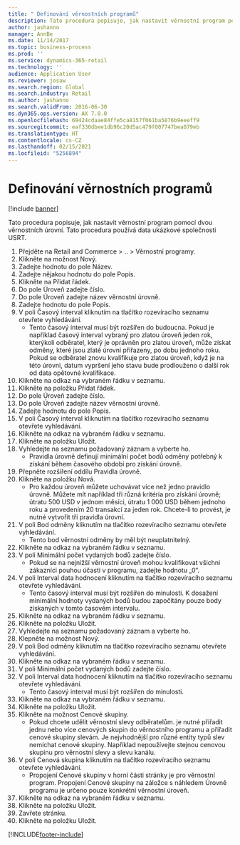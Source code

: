 ```yaml
---
title: " Definování věrnostních programů"
description: Tato procedura popisuje, jak nastavit věrnostní program pomocí dvou věrnostních úrovní.
author: jashanno
manager: AnnBe
ms.date: 11/14/2017
ms.topic: business-process
ms.prod: ''
ms.service: dynamics-365-retail
ms.technology: ''
audience: Application User
ms.reviewer: josaw
ms.search.region: Global
ms.search.industry: Retail
ms.author: jashanno
ms.search.validFrom: 2016-06-30
ms.dyn365.ops.version: AX 7.0.0
ms.openlocfilehash: 69424cdaae84ffe5ca8157f061ba5876b9eeeff9
ms.sourcegitcommit: eaf330dbee1db96c20d5ac479f007747bea079eb
ms.translationtype: HT
ms.contentlocale: cs-CZ
ms.lasthandoff: 02/15/2021
ms.locfileid: "5256894"
---
```

# <a name="define-loyalty-programs"></a> Definování věrnostních programů

[!include [banner](../includes/banner.md)]

Tato procedura popisuje, jak nastavit věrnostní program pomocí dvou věrnostních úrovní. Tato procedura používá data ukázkové společnosti USRT.

1. Přejděte na Retail and Commerce > .. > Věrnostní programy.
2. Klikněte na možnost Nový.
3. Zadejte hodnotu do pole Název.
4. Zadejte nějakou hodnotu do pole Popis.
5. Klikněte na Přidat řádek.
6. Do pole Úroveň zadejte číslo.
7. Do pole Úroveň zadejte název věrnostní úrovně.
8. Zadejte hodnotu do pole Popis.
9. V poli Časový interval kliknutím na tlačítko rozevíracího seznamu otevřete vyhledávání.
    * Tento časový interval musí být rozšířen do budoucna. Pokud je například časový interval vybraný pro zlatou úroveň jeden rok, kterýkoli odběratel, který je oprávněn pro zlatou úroveň, může získat odměny, které jsou zlaté úrovni přiřazeny, po dobu jednoho roku. Pokud se odběratel znovu kvalifikuje pro zlatou úroveň, když je na této úrovni, datum vypršení jeho stavu bude prodlouženo o další rok od data opětovné kvalifikace.  
10. Klikněte na odkaz na vybraném řádku v seznamu.
11. Klikněte na položku Přidat řádek.
12. Do pole Úroveň zadejte číslo.
13. Do pole Úroveň zadejte název věrnostní úrovně.
14. Zadejte hodnotu do pole Popis.
15. V poli Časový interval kliknutím na tlačítko rozevíracího seznamu otevřete vyhledávání.
16. Klikněte na odkaz na vybraném řádku v seznamu.
17. Klikněte na položku Uložit.
18. Vyhledejte na seznamu požadovaný záznam a vyberte ho.
    * Pravidla úrovně definují minimální počet bodů odměny potřebný k získání během časového období pro získání úrovně.  
19. Přepněte rozšíření oddílu Pravidla úrovně.
20. Klikněte na položku Nová.
    * Pro každou úroveň můžete uchovávat více než jedno pravidlo úrovně. Můžete mít například tři různá kritéria pro získání úrovně; útratu 500 USD v jednom měsíci, útratu 1 000 USD během jednoho roku a provedením 20 transakcí za jeden rok. Chcete-li to provést, je nutné vytvořit tři pravidla úrovní.  
21. V poli Bod odměny kliknutím na tlačítko rozevíracího seznamu otevřete vyhledávání.
    * Tento bod věrnostní odměny by měl být neuplatnitelný.  
22. Klikněte na odkaz na vybraném řádku v seznamu.
23. V poli Minimální počet vydaných bodů zadejte číslo.
    * Pokud se na nejnižší věrnostní úroveň mohou kvalifikovat všichni zákazníci pouhou účastí v programu, zadejte hodnotu „0“.  
24. V poli Interval data hodnocení kliknutím na tlačítko rozevíracího seznamu otevřete vyhledávání.
    * Tento časový interval musí být rozšířen do minulosti. K dosažení minimální hodnoty vydaných bodů budou započítány pouze body získaných v tomto časovém intervalu.  
25. Klikněte na odkaz na vybraném řádku v seznamu.
26. Klikněte na položku Uložit.
27. Vyhledejte na seznamu požadovaný záznam a vyberte ho.
28. Klepněte na možnost Nový.
29. V poli Bod odměny kliknutím na tlačítko rozevíracího seznamu otevřete vyhledávání.
30. Klikněte na odkaz na vybraném řádku v seznamu.
31. V poli Minimální počet vydaných bodů zadejte číslo.
32. V poli Interval data hodnocení kliknutím na tlačítko rozevíracího seznamu otevřete vyhledávání.
    * Tento časový interval musí být rozšířen do minulosti.  
33. Klikněte na odkaz na vybraném řádku v seznamu.
34. Klikněte na položku Uložit.
35. Klikněte na možnost Cenové skupiny.
    * Pokud chcete udělit věrnostní slevy odběratelům. je nutné přiřadit jednu nebo více cenových skupin do věrnostního programu a přiřadit cenové skupiny slevám. Je nejvhodnější pro různé entity typů slev nemíchat cenové skupiny.  Například nepoužívejte stejnou cenovou skupinu pro věrnostní slevy a slevu kanálu.  
36. V poli Cenová skupina kliknutím na tlačítko rozevíracího seznamu otevřete vyhledávání.
    * Propojení Cenové skupiny v horní části stránky je pro věrnostní program. Propojení Cenové skupiny na záložce s náhledem Úrovně programu je určeno pouze konkrétní věrnostní úroveň.  
37. Klikněte na odkaz na vybraném řádku v seznamu.
38. Klikněte na položku Uložit.
39. Zavřete stránku.
40. Klikněte na položku Uložit.



[!INCLUDE[footer-include](../../includes/footer-banner.md)]